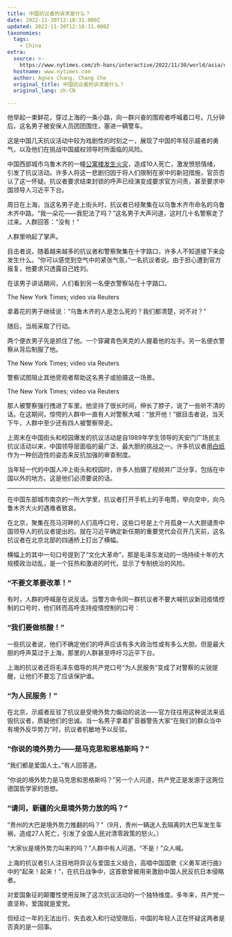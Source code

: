```yaml
---
title: 中国抗议者的诉求是什么？
date: 2022-11-30T12:18:31.000Z
updated: 2022-11-30T12:18:31.000Z
taxonomies:
  tags:
    - China
extra:
  source: >-
    https://www.nytimes.com/zh-hans/interactive/2022/11/30/world/asia/china-protests-demands-cn.html
  hostname: www.nytimes.com
  author: Agnes Chang, Chang Che
  original_title: 中国抗议者的诉求是什么？
  original_lang: zh-CN

---
```


他举起一束鲜花，穿过上海的一条小路，向一群兴奋的围观者呼喊着口号。几分钟后，这名男子被安保人员团团围住，塞进一辆警车。

这是中国几天抗议活动中较为戏剧性的时刻之一，展现了中国的年轻示威者的勇气，以及他们在挑战中国威权领导时所面临的风险。

中国西部城市乌鲁木齐的一幢[公寓楼发生火灾](https://cn.nytimes.com/china/20221126/china-fire/)，造成10人死亡，激发愤怒情绪，引发了抗议活动。许多人将这一悲剧归因于将人们限制在家中的新冠措施，官员否认了这一怀疑。抗议者要求结束封锁的呼声已经演变成要求官方问责，甚至要求中国领导人习近平下台。

周日在上海，当这名男子走上街头时，抗议者已经聚集在以乌鲁木齐市命名的乌鲁木齐中路。“我一朵花——我犯法了吗？”这名男子大声问道，这时几十名警察走了过来。人群回答：“没有！”

人群里响起了掌声。

目击者说，随着越来越多的抗议者和警察聚集在十字路口，许多人不知道接下来会发生什么。“你可以感觉到空气中的紧张气氛，”一名抗议者说。由于担心遭到官方报复，他要求只透露自己姓刘。

在该男子讲话期间，人们看到另一名便衣警察站在十字路口。

The New York Times; video via Reuters

拿着花的男子继续说：“乌鲁木齐的人是怎么死的？我们都清楚，对不对？”

随后，当局采取了行动。

两个便衣男子先是抓住了他。一个穿藏青色夹克的人握着他的左手。另一名便衣警察从背后制服了他。

The New York Times; video via Reuters

警察试图阻止其他旁观者帮助这名男子或拍摄这一场景。

The New York Times; video via Reuters

那人被警察强行拽进了车里。他坚持了很长时间，伸长了脖子，说了一些听不清的话。在这期间，惊愕的人群中一直有人对警察大喊：“放开他！”据目击者说，当天下午，人群中至少还有四人被警察带走。

上周末在中国街头和校园爆发的抗议活动是自1989年学生领导的天安门广场民主抗议活动以来，中国领导层面临的最广泛、最大胆的挑战之一。许多抗议者[用白纸](https://cn.nytimes.com/china/20221129/china-protests-blank-sheets/)作为一种创造性的姿态来反抗加强的审查制度。

当年轻一代的中国人冲上街头和校园时，许多人拍摄了视频并广泛分享，包括在中国以外的地方。这是他们必须要说的话。

___

在中国东部城市南京的一所大学里，抗议者打开手机上的手电筒，举向空中，向乌鲁木齐大火的遇难者致哀。

在北京，聚集在亮马河畔的人们高呼口号，这些口号是上个月孤身一人大胆谴责中国领导人的抗议者提出的。就在习近平确定新任期的重要党代会召开几天前，这名抗议者在北京北部的四通桥上打出了横幅。

横幅上的其中一句口号提到了“文化大革命”，那是毛泽东发动的一场持续十年的大规模政治动乱，是一个狂热和激进的时代，显示了专制统治的风险。

### **“不要文革要改革！”**

有时，人群的呼喊是在说反话。当警方命令同一群抗议者不要大喊抗议新冠疫情控制的口号时，他们转而高呼支持疫情控制的口号：

### **“我们要做核酸！”**

一些抗议者说，他们不确定他们的呼声应该有多大政治性或有多么大胆。但是最大胆的呼声莫过于上海，那里的人群甚至呼吁习近平下台。

上海的抗议者还将毛泽东倡导的共产党口号“为人民服务”变成了对警察的尖锐提醒，让他们不要忘了应该保护谁。

### **“为人民服务！”**

在北京，示威者反驳了抗议是受境外势力煽动的说法——官方往往用这种说法来诋毁抗议者，质疑他们的忠诚。当一名男子拿着扩音器警告大家“在我们的群众当中有境外反华势力”时，抗议者机敏地予以反驳。

### **“你说的境外势力——是马克思和恩格斯吗？”**

“我们都是爱国人士。”有人回答道。

“你说的境外势力是马克思和恩格斯吗？”另一个人问道，共产党正是发源于这两位德国哲学家的思想。

### **“请问，新疆的火是境外势力放的吗？”**

“贵州的大巴是境外势力推翻的吗？”（9月，贵州一辆送人去隔离的大巴车发生车祸，造成27人死亡，引发了全国人民对清零政策的怒火。）

“大家伙是境外势力叫来的吗？”人群中有人问道。“不是！”众人喊。

上海的抗议者引人注目地将异议与爱国主义结合，高唱中国国歌《义勇军进行曲》中的“起来！起来！”，在抗日战争中，这首歌曾被用来激励中国人民反抗日本侵略者。

对爱国象征的颠覆性使用反映了这次抗议活动的一个独特维度。多年来，共产党一直坚称，爱国就是爱党。

但经过一年的无法出行、失去收入和行动受限后，中国的年轻人正在怀疑这两者是否真的是一回事。
